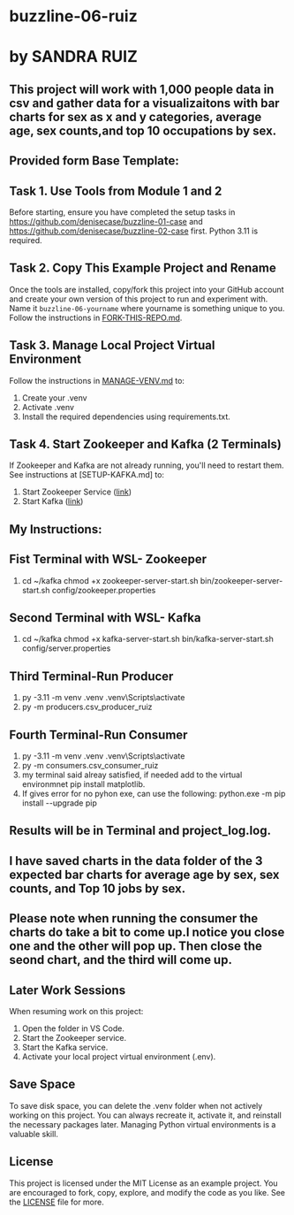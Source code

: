 # buzzline-06-ruiz
# by SANDRA RUIZ

## This project will work with 1,000 people data in csv and gather data for a visualizaitons with bar charts for sex as x and y categories, average age, sex counts,and top 10 occupations by sex.

## Provided form Base Template:
## Task 1. Use Tools from Module 1 and 2

Before starting, ensure you have completed the setup tasks in <https://github.com/denisecase/buzzline-01-case> and <https://github.com/denisecase/buzzline-02-case> first. 
Python 3.11 is required. 

## Task 2. Copy This Example Project and Rename

Once the tools are installed, copy/fork this project into your GitHub account
and create your own version of this project to run and experiment with.
Name it `buzzline-06-yourname` where yourname is something unique to you.
Follow the instructions in [FORK-THIS-REPO.md](https://github.com/denisecase/buzzline-01-case/blob/main/docs/FORK-THIS-REPO.md).
    

## Task 3. Manage Local Project Virtual Environment

Follow the instructions in [MANAGE-VENV.md](https://github.com/denisecase/buzzline-01-case/blob/main/docs/MANAGE-VENV.md) to:
1. Create your .venv
2. Activate .venv
3. Install the required dependencies using requirements.txt.

## Task 4. Start Zookeeper and Kafka (2 Terminals)

If Zookeeper and Kafka are not already running, you'll need to restart them.
See instructions at [SETUP-KAFKA.md] to:

1. Start Zookeeper Service ([link](https://github.com/denisecase/buzzline-02-case/blob/main/docs/SETUP-KAFKA.md#step-7-start-zookeeper-service-terminal-1))
2. Start Kafka ([link](https://github.com/denisecase/buzzline-02-case/blob/main/docs/SETUP-KAFKA.md#step-8-start-kafka-terminal-2))

## My Instructions:
## Fist Terminal with WSL- Zookeeper
1. cd ~/kafka
chmod +x zookeeper-server-start.sh
bin/zookeeper-server-start.sh config/zookeeper.properties

## Second Terminal with WSL- Kafka
1. cd ~/kafka
chmod +x kafka-server-start.sh
bin/kafka-server-start.sh config/server.properties

## Third Terminal-Run Producer
1. py -3.11 -m venv .venv
.venv\Scripts\activate
2. py -m producers.csv_producer_ruiz

## Fourth Terminal-Run Consumer
1. py -3.11 -m venv .venv
.venv\Scripts\activate
2. py -m consumers.csv_consumer_ruiz
3. my terminal said alreay satisfied, if needed add to the virtual environmnet pip install matplotlib.
4. If gives error for no pyhon exe, can use the following: python.exe -m pip install --upgrade pip

## Results will be in Terminal and project_log.log.
## I have saved charts in the data folder of the 3 expected bar charts for average age by sex, sex counts, and Top 10 jobs by sex.
## Please note when running the consumer the charts do take a bit to come up.I notice you close one and the other will pop up. Then close the seond chart, and the third will come up.


## Later Work Sessions
When resuming work on this project:
1. Open the folder in VS Code. 
2. Start the Zookeeper service.
3. Start the Kafka service.
4. Activate your local project virtual environment (.env).

## Save Space
To save disk space, you can delete the .venv folder when not actively working on this project.
You can always recreate it, activate it, and reinstall the necessary packages later. 
Managing Python virtual environments is a valuable skill. 

## License
This project is licensed under the MIT License as an example project. 
You are encouraged to fork, copy, explore, and modify the code as you like. 
See the [LICENSE](LICENSE.txt) file for more.

